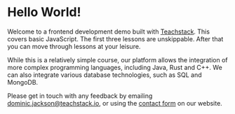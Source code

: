 <style>
code, pre {
  font-size: 0.9rem;
}
</style>

# Hello World!
Welcome to a frontend development demo built with [Teachstack](https://www.teachstack.io). This covers basic JavaScript. The first three lessons are unskippable. After that you can move through lessons at your leisure.

While this is a relatively simple course, our platform allows the integration of more complex programming languages, including Java, Rust and C++. We can also integrate various database technologies, such as SQL and MongoDB.

Please get in touch with any feedback by emailing dominic.jackson@teachstack.io, or using the [contact form](https://teachstack.io/contact) on our website.